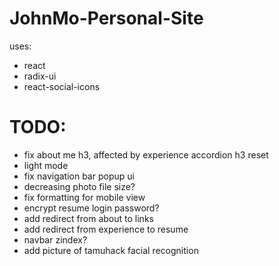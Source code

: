 # JohnMo-Personal-Site

uses:
- react
- radix-ui
- react-social-icons

# TODO:
- fix about me h3, affected by experience accordion h3 reset
- light mode
- fix navigation bar popup ui
- decreasing photo file size?
- fix formatting for mobile view
- encrypt resume login password?
- add redirect from about to links
- add redirect from experience to resume
- navbar zindex?
- add picture of tamuhack facial recognition
